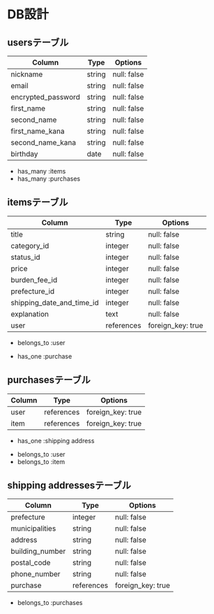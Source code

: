 # DB設計

## usersテーブル

| Column                    | Type       | Options           |
|---------------------------|------------|-------------------|
| nickname                  | string     | null: false       |
| email                     | string     | null: false       |
| encrypted_password        | string     | null: false       |
| first_name                | string     | null: false       |
| second_name               | string     | null: false       |
| first_name_kana           | string     | null: false       |
| second_name_kana          | string     | null: false       |
| birthday                  | date    | null: false       |

* has_many :items
* has_many :purchases

## itemsテーブル

| Column                    | Type       | Options           |
|---------------------------|------------|-------------------|
| title                     | string     | null: false       |
| category_id               | integer    | null: false       |
| status_id                 | integer    | null: false       |
| price                     | integer    | null: false       |
| burden_fee_id             | integer    | null: false       |
| prefecture_id             | integer    | null: false       |
| shipping_date_and_time_id | integer    | null: false       |
| explanation               | text       | null: false       |
| user                      | references | foreign_key: true |

- belongs_to :user
* has_one :purchase

## purchasesテーブル

| Column                    | Type       | Options           |
|---------------------------|------------|-------------------|
| user                      | references | foreign_key: true |
| item                      | references | foreign_key: true |

* has_one :shipping address
- belongs_to :user
- belongs_to :item

## shipping addressesテーブル

| Column                    | Type       | Options           |
|---------------------------|------------|-------------------|
| prefecture                | integer     | null: false       |
| municipalities            | string     | null: false       |
| address                   | string     | null: false       |
| building_number           | string     | null: false       |
| postal_code               | string     | null: false       |
| phone_number              | string     | null: false       |
| purchase                  | references | foreign_key: true |

- belongs_to :purchases